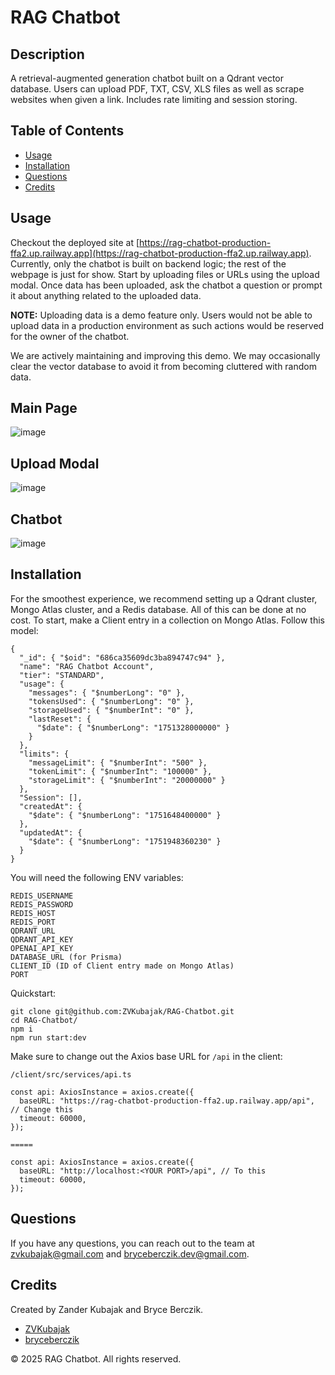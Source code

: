 # RAG Chatbot

## Description
A retrieval-augmented generation chatbot built on a Qdrant vector database. Users can upload PDF, TXT, CSV, XLS files as well as scrape websites when given a link. Includes rate limiting and session storing.

## Table of Contents
- [Usage](#usage)
- [Installation](#installation)
- [Questions](#questions)
- [Credits](#credits)

## Usage
Checkout the deployed site at [https://rag-chatbot-production-ffa2.up.railway.app](https://rag-chatbot-production-ffa2.up.railway.app). Currently, only the chatbot is built on backend logic; the rest of the webpage is just for show. Start by uploading files or URLs using the upload modal. Once data has been uploaded, ask the chatbot a question or prompt it about anything related to the uploaded data.

**NOTE:** Uploading data is a demo feature only. Users would not be able to upload data in a production environment as such actions would be reserved for the owner of the chatbot.

We are actively maintaining and improving this demo. We may occasionally clear the vector database to avoid it from becoming cluttered with random data.

## Main Page
![image](https://github.com/user-attachments/assets/b5679c44-cd2a-4203-beb4-9fed62536571)

## Upload Modal
![image](https://github.com/user-attachments/assets/5bc84d17-8b16-49e6-b5df-70a8bb53e6b1)

## Chatbot
![image](https://github.com/user-attachments/assets/fcd377f4-01b7-4bf5-aedc-ec85623c82dd)

## Installation
For the smoothest experience, we recommend setting up a Qdrant cluster, Mongo Atlas cluster, and a Redis database. All of this can be done at no cost.
To start, make a Client entry in a collection on Mongo Atlas. Follow this model:
```
{
  "_id": { "$oid": "686ca35609dc3ba894747c94" },
  "name": "RAG Chatbot Account",
  "tier": "STANDARD",
  "usage": {
    "messages": { "$numberLong": "0" },
    "tokensUsed": { "$numberLong": "0" },
    "storageUsed": { "$numberInt": "0" },
    "lastReset": {
      "$date": { "$numberLong": "1751328000000" }
    }
  },
  "limits": {
    "messageLimit": { "$numberInt": "500" },
    "tokenLimit": { "$numberInt": "100000" },
    "storageLimit": { "$numberInt": "20000000" }
  },
  "Session": [],
  "createdAt": {
    "$date": { "$numberLong": "1751648400000" }
  },
  "updatedAt": {
    "$date": { "$numberLong": "1751948360230" }
  }
}
```

You will need the following ENV variables:
```
REDIS_USERNAME
REDIS_PASSWORD
REDIS_HOST
REDIS_PORT
QDRANT_URL
QDRANT_API_KEY
OPENAI_API_KEY
DATABASE_URL (for Prisma)
CLIENT_ID (ID of Client entry made on Mongo Atlas)
PORT
```

Quickstart:
```
git clone git@github.com:ZVKubajak/RAG-Chatbot.git
cd RAG-Chatbot/
npm i
npm run start:dev
```

Make sure to change out the Axios base URL for `/api` in the client:
```
/client/src/services/api.ts

const api: AxiosInstance = axios.create({
  baseURL: "https://rag-chatbot-production-ffa2.up.railway.app/api", // Change this
  timeout: 60000,
});

=====

const api: AxiosInstance = axios.create({
  baseURL: "http://localhost:<YOUR PORT>/api", // To this
  timeout: 60000,
});
```

## Questions
If you have any questions, you can reach out to the team at [zvkubajak@gmail.com](mailto:zvkubajak@gmail.com) and [bryceberczik.dev@gmail.com](mailto:bryceberczik.dev@gmail.com).

## Credits
Created by Zander Kubajak and Bryce Berczik.
- [ZVKubajak](https://github.com/ZVKubajak)
- [bryceberczik](https://github.com/bryceberczik)

© 2025 RAG Chatbot. All rights reserved.
